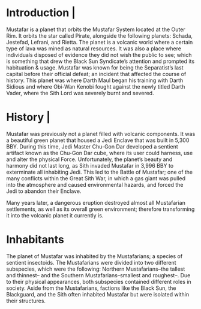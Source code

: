 # Introduction |

Mustafar is a planet that orbits the Mustafar System located at the Outer Rim.
It orbits the star called Pirate, alongside the following planets: Schada, Jestefad, Lefrani, and Rietta.
The planet is a volcanic world where a certain type of lava was mined as natural resources.
It was also a place where individuals disposed of evidence they did not wish the public to see; which is something that drew the Black Sun Syndicate’s attention and prompted its habituation & usage.
Mustafar was known for being the Separatist’s last capital before their official defeat; an incident that affected the course of history.
This planet was where Darth Maul began his training with Darth Sidious and where Obi-Wan Kenobi fought against the newly titled Darth Vader, where the Sith Lord was severely burnt and severed.

# History |

Mustafar was previously not a planet filled with volcanic components.
It was a beautiful green planet that housed a Jedi Enclave that was built in 5,300 BBY.
During this time, Jedi Master Chu-Gon Dar developed a sentient artifact known as the Chu-Gon Dar cube, where its user could harness, use and alter the physical Force.
Unfortunately, the planet’s beauty and harmony did not last long, as Sith invaded Mustafar in 3,996 BBY to exterminate all inhabiting Jedi.
This led to the Battle of Mustafar; one of the many conflicts within the Great Sith War, in which a gas giant was pulled into the atmosphere and caused environmental hazards, and forced the Jedi to abandon their Enclave.

Many years later, a dangerous eruption destroyed almost all Mustafarian settlements, as well as its overall green environment; therefore transforming it into the volcanic planet it currently is.

# Inhabitants

The planet of Mustafar was inhabited by the Mustafarians; a species of sentient insectoids.
The Mustafarians were divided into two different subspecies, which were the following: Northern Mustafarians–the tallest and thinnest– and the Southern Mustafarians–smallest and roughest–.
Due to their physical appearances, both subspecies contained different roles in society.
Aside from the Mustafarians, factions like the Black Sun, the Blackguard, and the Sith often inhabited Mustafar but were isolated within their structures.
